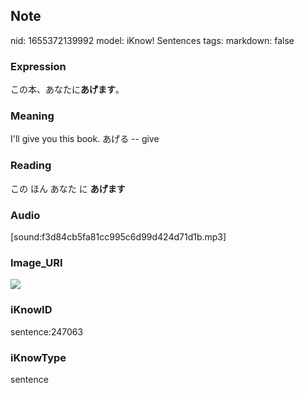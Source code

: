 ## Note
nid: 1655372139992
model: iKnow! Sentences
tags: 
markdown: false

### Expression
この本、あなたに<b>あげます</b>。

### Meaning
I'll give you this book.
あげる -- give

### Reading
この ほん あなた に <b>あげます</b>

### Audio
[sound:f3d84cb5fa81cc995c6d99d424d71d1b.mp3]

### Image_URI
<img src="41bbffea7074a1688c13309c257678b7.jpg">

### iKnowID
sentence:247063

### iKnowType
sentence

